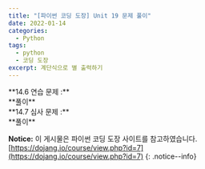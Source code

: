 ```yaml
---
title: "[파이썬 코딩 도장] Unit 19 문제 풀이"
date: 2022-01-14
categories:
  - Python
tags:
  - python
  - 코딩 도장
excerpt: 계단식으로 별 출력하기
---
```


<div class="notice--success" markdown="1">
**14.6 연습 문제 :**


</div>

<div class="notice" markdown="1">
**풀이**


</div>

<div class="notice--success" markdown="1">
**14.7 심사 문제 :**


</div>

<div class="notice" markdown="1">
**풀이**


</div>

**Notice:** 이 게시물은 파이썬 코딩 도장 사이트를 참고하였습니다.
[https://dojang.io/course/view.php?id=7](https://dojang.io/course/view.php?id=7)
{: .notice--info}